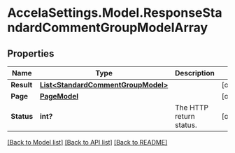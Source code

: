 # AccelaSettings.Model.ResponseStandardCommentGroupModelArray
## Properties

Name | Type | Description | Notes
------------ | ------------- | ------------- | -------------
**Result** | [**List&lt;StandardCommentGroupModel&gt;**](StandardCommentGroupModel.md) |  | [optional] 
**Page** | [**PageModel**](PageModel.md) |  | [optional] 
**Status** | **int?** | The HTTP return status. | [optional] 

[[Back to Model list]](../README.md#documentation-for-models) [[Back to API list]](../README.md#documentation-for-api-endpoints) [[Back to README]](../README.md)

